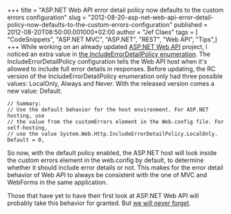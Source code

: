 +++
title = "ASP.NET Web API error detail policy now defaults to the custom errors configuration"
slug = "2012-08-20-asp-net-web-api-error-detail-policy-now-defaults-to-the-custom-errors-configuration"
published = 2012-08-20T08:50:00.001000+02:00
author = "Jef Claes"
tags = [ "CodeSnippets", "ASP.NET MVC", "ASP.NET", "REST", "Web API", "Tips",]
+++
While working on an already updated [ASP.NET Web
API](http://www.asp.net/web-api) project, I noticed an extra value in
[the IncludeErrorDetailPolicy
enumeration](http://msdn.microsoft.com/en-us/library/system.web.http.includeerrordetailpolicy(v=vs.108).aspx).
The IncludeErrorDetailPolicy configuration tells the Web API host when
it's allowed to include full error details in responses. Before
updating, the RC version of the IncludeErrorDetailPolicy enumeration
only had three possible values: LocalOnly, Always and Never. With the
released version comes a new value: Default.  

    // Summary:
    // Use the default behavior for the host environment. For ASP.NET hosting, use
    // the value from the customErrors element in the Web.config file. For  self-hosting,
    // use the value System.Web.Http.IncludeErrorDetailPolicy.LocalOnly.
    Default = 0,

So now, with the default policy enabled, the ASP.NET host will look
inside the custom errors element in the web.config by default, to
determine whether it should include error details or not. This makes for
the error detail behavior of Web API to always be consistent with the
one of MVC and WebForms in the same application.  
  
Those that have yet to have their first look at ASP.NET Web API will
probably take this behavior for granted. But [we will never
forget](http://lostechies.com/jimmybogard/2012/04/18/custom-errors-and-error-detail-policy-in-asp-net-web-api/).
